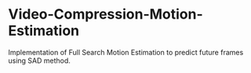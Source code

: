 # Video-Compression-Motion-Estimation
Implementation of Full Search Motion Estimation to predict future frames using SAD method.
